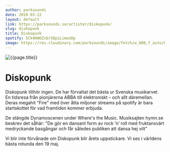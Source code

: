 ```yaml
---
author: parksounds
date: 2018-03-22
layout: default
link: https://parksounds.se/artister/diskopunk/
slug: diskopunk
title: Diskopunk
spotify: 5Ck4KWOZsbrSQpiLimooDp
image: https://res.cloudinary.com/parksounds/image/fetch/w_600,f_auto/https://parksounds.se/images/artists/diskopunk-park-sounds-2018.jpg
---
```


![{{page.title}}]({{page.image}})

# Diskopunk

Diskopunk tillhör ingen. De har förvaltat det bästa ur Svenska musikarvet. En tidsresa från pionjärerna ABBA till elektroniskt – och allt däremellan. Deras megahit "Fire" med över åtta miljoner streams på spotify är bara startskottet för vad framtiden kommer erbjuda. 

De stängde Dynamoscenen under Where's the Music. Musiksajten hymn.se beskrev det såhär:
"De gör en dansant form av rock ’n’ roll med fruktansvärt medryckande basgångar och får således publiken att dansa hej vilt" 

Vi blir inte förvånade om Diskopunk blir årets uppstickare. Vi ses i världens bästa rotunda den 19 maj.

